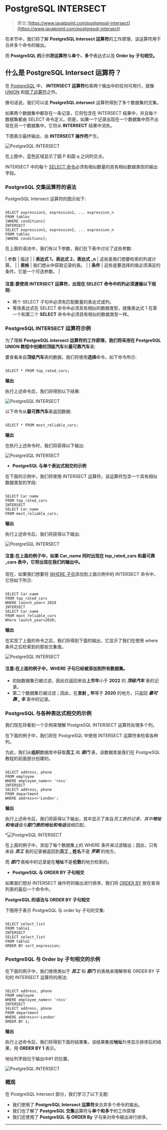 # PostgreSQL INTERSECT

> 原文:[https://www.javatpoint.com/postgresql-intersect](https://www.javatpoint.com/postgresql-intersect)

在本节中，我们将了解 **PostgreSQL Intersect 运算符**的工作原理，该运算符用于合并多个命令的输出。

而 **PostgreSQL 的**示例**将运算符**与**单个、多个**表达式以及 **Order by 子句相交。**

## 什么是 PostgreSQL Intersect 运算符？

在 [PostgreSQL](https://www.javatpoint.com/postgresql-tutorial) 中， **INTERSECT 运算符**检索两个输出中的任何可用行，就像 [UNION](postgresql-union) 和[除了运算符](postgresql-except)之外。

换句话说，我们可以说 **PostgreSQL intersect** 运算符得到了多个数据集的交集。

如果两个数据集中都存在一条记录，它将包含在 INTERSECT 结果中，并且每个数据集都由 SELECT 命令定义。但是，如果一个记录出现在一个数据集中而不出现在另一个数据集中，它将从 **INTERSECT** 结果中消失。

下图表示最终输出，由 **INTERSECT 操作符**产生。

![PostgreSQL INTERSECT](../Images/9f134b3688df3c72de9b743a2637042c.png)

在上图中，蓝色区域显示了圆 P 和圆 q 之间的交点。

INTERSECT 中的每个 [SELECT 命令](https://www.javatpoint.com/postgresql-select)必须有相似数量的具有相似数据类型的输出字段。

### PostgreSQL 交集运算符的语法

PostgreSQL Intersect 运算符的图示如下:

```

SELECT expression1, expression2, ... expression_n
FROM tables
[WHERE conditions]
INTERSECT
SELECT expression1, expression2, ... expression_n
FROM tables
[WHERE conditions];

```

在上面的语法中，我们有以下参数，我们在下表中讨论了这些参数:

| 参数 | 描述 |
| **表达式 1，表达式 2，表达式 _n** | 这些是我们想要检索的列或计算。 |
| **表格** | 我们想从中获取记录的表。 |
| **条件** | 这些是要选择的值必须满足的条件。它是一个可选参数。 |

#### 注意:要使用 INTERSECT 运算符，出现在 SELECT 命令中的列必须遵循以下规则:

*   两个 SELECT 子句中必须有匹配数量的表达式或列。
*   等效表达式在 SELECT 命令中必须具有相似的数据类型，就像表达式 1 在第一个和第二个 **SELECT** 命令中必须具有相似的数据类型一样。

### PostgreSQL INTERSECT 运算符示例

为了理解 **PostgreSQL intersect 运算符的工作原理，**我们将采用在 PostgreSQL UNION 教程中创建的**顶级汽车**和**最可靠汽车**表:

要查看来自**顶级汽车**表的数据，我们将使用**选择**命令，如下命令所示:

```

SELECT * FROM top_rated_cars;

```

**输出**

执行上述命令后，我们将得到以下结果:

![PostgreSQL INTERSECT](../Images/b482877913ad2194b8197769883f880f.png)

以下命令从**最可靠汽车**表返回数据:

```

SELECT * FROM most_reliable_cars;

```

**输出**

在执行上述命令时，我们将获得以下输出:

![PostgreSQL INTERSECT](../Images/ca35691a33e2ce41b8b4c9374ed0654a.png)

*   **PostgreSQL 与单个表达式相交的示例**

在下面的示例中，我们将使用 INTERSECT 运算符，该运算符包含一个具有相似数据类型的字段:

```

SELECT Car_name
FROM top_rated_cars
INTERSECT
SELECT Car_name
FROM most_reliable_cars;

```

**输出**

执行上述命令后，我们将获得以下输出:

![PostgreSQL INTERSECT](../Images/9ffab183ce36093ff133bce7c57dfe0c.png)

#### 注意:在上面的例子中，如果 Car_name 同时出现在 top_rated_cars 和最可靠 _cars 表中，它将出现在我们的输出中。

现在，如果我们想要将 [WHERE 子句](https://www.javatpoint.com/postgresql-where-clause)添加到上面示例中的 INTERSECT 命令中，它将如下所示:

```

SELECT Car_name
FROM top_rated_cars
WHERE launch_year< 2020
INTERSECT
SELECT Car_name
FROM most_reliable_cars
Where launch_year=2020;

```

**输出**

在实现了上面的命令之后，我们将得到下面的输出，它显示了我们在使用 where 条件之后检索到的那些交集值。

![PostgreSQL INTERSECT](../Images/1b5ecb6ade31e85b96a6f657a960086d.png)

#### 注意:在上面的例子中，WHERE 子句已经被添加到所有数据集。

*   初始数据集已被过滤，因此仅返回来自**上市年**小于 **2022** 的 ***顶级汽车*** 表的记录。
*   第二个数据集已被过滤；因此，在**发射 _ 年**等于 **2020** 的地方，只返回 ***最可靠 _ 车*** 表中的记录。

### PostgreSQL 与各种表达式相交的示例

我们现在将看到一个示例来理解 PostgreSQL INTERSECT 运算符处理多个列。

在下面的例子中，我们将在 PostgreSQL 中使用 INTERSECT 运算符来检索各种列。

为此，我们从**组织**数据库中获取**员工** 和 ***部门*** 表，该数据库是我们在 PostgreSQL 教程的前面部分创建的。

```

SELECT address, phone
FROM employee
WHERE employee_name<> 'ross'
INTERSECT
SELECT address, phone
FROM department
WHERE address<>'London';

```

**输出**

执行上述命令后，我们将获得以下输出，其中显示了来自*员工表的记录，其中**地址和电话**值与**部门表的地址和电话**值相匹配。*

*![PostgreSQL INTERSECT](../Images/04ee6532164b496a02f2b53a810d3eea.png)

在上面的例子中，添加了每个数据集上的 WHERE 条件来过滤输出；因此，只有来自 ***员工*** 表的记录被返回到**员工 _ 姓名**不是 ***罗斯*** 的地方。

而 ***部门*** 表格中的记录是在**地址**不是**伦敦**的地方检索的。

*   **PostgreSQL 与 ORDER BY 子句相交**

如果我们想对 INTERSECT 操作符的输出进行排序，我们将 [ORDER BY](https://www.javatpoint.com/postgresql-order-by-clause) 放在查询列表的最后一个命令中。

**PostgreSQL 的语法与 ORDER BY 子句相交**

下图用于表示 PostgreSQL 与 order by 子句的交集:

```

SELECT select_list
FROM table1
INTERSECT
SELECT select_list
FROM table2
ORDER BY sort_expression;

```

### PostgreSQL 与 Order by 子句相交的示例

在下面的例子中，我们使用类似于 ***员工*** 和 ***部门*** 的表格来理解带有 ORDER BY 子句的 INTERSECT 运算符的用法:

```

SELECT address, phone
FROM employee
WHERE employee_name<> 'ross'
INTERSECT
SELECT address, phone
FROM department
WHERE address<>'London'
ORDER BY 1;

```

**输出**

执行上述命令后，我们将得到下面的结果集，该结果集按**地址**升序显示排序后的结果，用 **ORDER BY 1** 表示。

地址列字段位于输出中#1 的位置。

![PostgreSQL INTERSECT](../Images/13c7e3d60591e6731026a54fcf8ccefb.png)

### 概观

在 PostgreSQL Intersect 部分，我们学习了以下主题:

*   我们使用了 **PostgreSQL Intersect 运算符**来合并多个命令的输出。
*   我们也了解了 **PostgreSQL 交集**运算符与**单个和多个**的工作原理
*   我们还使用了 **PostgreSQL 与 ORDER By** 子句来对命令输出进行排序。

* * **